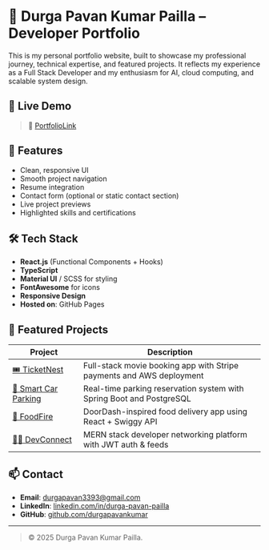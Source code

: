 # 💼 Durga Pavan Kumar Pailla – Developer Portfolio

This is my personal portfolio website, built to showcase my professional journey, technical expertise, and featured projects. It reflects my experience as a Full Stack Developer and my enthusiasm for AI, cloud computing, and scalable system design.

## 🚀 Live Demo

> 🔗 [PortfolioLink](https://durgapavankumar.github.io/portfolio)

## 📌 Features

- Clean, responsive UI
- Smooth project navigation
- Resume integration
- Contact form (optional or static contact section)
- Live project previews
- Highlighted skills and certifications

## 🛠️ Tech Stack

- **React.js** (Functional Components + Hooks)
- **TypeScript**
- **Material UI** / SCSS for styling
- **FontAwesome** for icons
- **Responsive Design**
- **Hosted on**: GitHub Pages

## 🧩 Featured Projects

| Project                                                                    | Description                                                          |
| -------------------------------------------------------------------------- | -------------------------------------------------------------------- |
| [🎟️ TicketNest](https://github.com/durgapavankumar/TicketNest)             | Full-stack movie booking app with Stripe payments and AWS deployment |
| [🚗 Smart Car Parking](https://github.com/durgapavankumar/SmartCarParking) | Real-time parking reservation system with Spring Boot and PostgreSQL |
| [🍔 FoodFire](https://github.com/durgapavankumar/FoodFire)                 | DoorDash-inspired food delivery app using React + Swiggy API         |
| [👨‍💻 DevConnect](https://github.com/durgapavankumar/DevConnect-Frontend)    | MERN stack developer networking platform with JWT auth & feeds       |

## 📫 Contact

- **Email**: durgapavan3393@gmail.com
- **LinkedIn**: [linkedin.com/in/durga-pavan-pailla](https://www.linkedin.com/in/durga-pavan-pailla/)
- **GitHub**: [github.com/durgapavankumar](https://github.com/durgapavankumar)

---

> © 2025 Durga Pavan Kumar Pailla.
